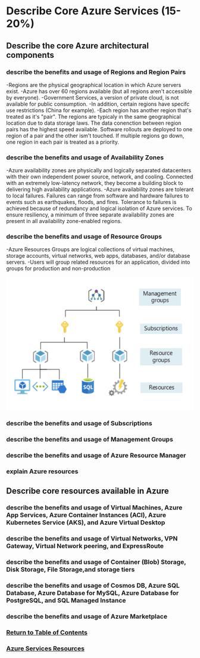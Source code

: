 # Describe Core Azure Services (15-20%)
## Describe the core Azure architectural components
### describe the benefits and usage of Regions and Region Pairs 
-Regions are the physical geographical location in which Azure servers exist.
-Azure has over 60 regions available (but all regions aren't accessible by everyone).
-Government Services, a version of private cloud, is not available for public consumption.
-In addition, certain regions have specifc use restrictions (China for example). 
-Each region has another region that's treated as it's "pair". The regions are typicaly in the same geographical location due to data storage laws. The data conenction between region pairs has the highest speed available. Software rollouts are deployed to one region of a pair and the other ism't touched. If multiple regions go down, one region in each pair is treated as a priority.

### describe the benefits and usage of Availability Zones 
-Azure availability zones are physically and logically separated datacenters with their own independent power source, network, and cooling. Connected with an extremely low-latency network, they become a building block to delivering high availability applications.
-Azure availability zones are tolerant to local failures. Failures can range from software and hardware failures to events such as earthquakes, floods, and fires. Tolerance to failures is achieved because of redundancy and logical isolation of Azure services. To ensure resiliency, a minimum of three separate availability zones are present in all availability zone-enabled regions.

### describe the benefits and usage of Resource Groups 
-Azure Resources Groups are logical collections of virtual machines, storage accounts, virtual networks, web apps, databases, and/or database servers.
-Users will group related resources for an application, divided into groups for production and non-production

![Azure Resource Group Image](/IMG/azure-resource-groups.png)

### describe the benefits and usage of Subscriptions 


### describe the benefits and usage of Management Groups 


### describe the benefits and usage of Azure Resource Manager 


### explain Azure resources 


## Describe core resources available in Azure
### describe the benefits and usage of Virtual Machines, Azure App Services, Azure Container Instances (ACI), Azure Kubernetes Service (AKS), and Azure Virtual Desktop 


### describe the benefits and usage of Virtual Networks, VPN Gateway, Virtual Network peering, and ExpressRoute 


### describe the benefits and usage of Container (Blob) Storage, Disk Storage, File Storage,and storage tiers 


### describe the benefits and usage of Cosmos DB, Azure SQL Database, Azure Database for MySQL, Azure Database for PostgreSQL, and SQL Managed Instance 


### describe the benefits and usage of Azure Marketplace 

### [Return to Table of Contents](/README.md)
### [Azure Services Resources](/2-Azure-Services/2-resources.md)
